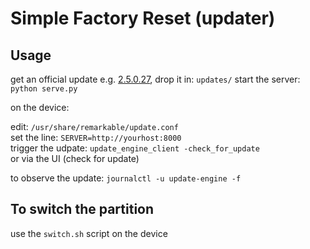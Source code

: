 # Simple Factory Reset (updater)

## Usage
get an official update e.g. [2.5.0.27](https://eu-central-1.linodeobjects.com:443/remarkable-2/build/reMarkable%20Device%20Beta/RM110/2.5.0.27/2.5.0.27_reMarkable2.signed), drop it in:
`updates/`
start the server: `python serve.py`  

on the device:

edit: `/usr/share/remarkable/update.conf`  
 set the line: `SERVER=http://yourhost:8000`  
 trigger the udpate: `update_engine_client -check_for_update`  
 or via the UI (check for update)

to observe the update: `journalctl -u update-engine -f`  


## To switch the partition
use the `switch.sh` script on the device

